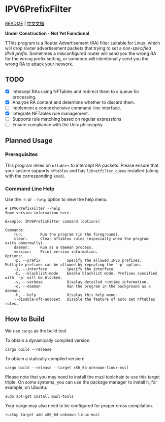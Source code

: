 # IPV6PrefixFilter
[README](README.md) | [中文文档](README_ZH.md)

**Under Construction - Not Yet Functional**

TThis program is a Router Advertisement (RA) filter suitable for Linux, which will drop router advertisement packets that trying to set a *non-specified IPv6 prefix*. Sometimes a misconfigured router will send you the wrong RA for the wrong prefix setting, or someone will intentionally send you the wrong RA to attack your network.

## TODO

- [x] Intercept RAs using NFTables and redirect them to a queue for processing.
- [x] Analyze RA content and determine whether to discard them.
- [ ] Implement a comprehensive command-line interface.
- [x] Integrate NFTables rule management.
- [ ] Supports rule matching based on regular expressions
- [ ] Ensure compliance with the Unix philosophy.

## Planned Usage

### Prerequisites

This program relies on `nftables` to intercept RA packets. Please ensure that your system supports `nftables` and has `libnetfilter_queue` installed (along with the corresponding `kmod`).

### Command Line Help
Use the `-h` or `--help` option to view the help menu.

```
# IPV6PrefixFilter --help
Some version information here.

Example: IPV6PrefixFilter command [options]

Commands:
    run:        Run the program (in the foreground).
    clear:      Clear nftables rules (especially when the program exits abnormally).
    daemon:     Run as a daemon process.
    version:    Print version information.
Options:
    -p, --prefix            Specify the allowed IPv6 prefixes. Multiple prefixes can be allowed by repeating the `-p` option.
    -i, --interface         Specify the interface.
    -b, --blacklist-mode    Enable blacklist mode. Prefixes specified with `-p` will be blocked.
    -v, --verbose           Display detailed runtime information.
    -d, --daemon            Run the program in the background as a daemon.
    -h, --help              Display this help menu.
    --disable-nft-autoset   Disable the feature of auto set nftables rules.
```
## How to Build

We use `cargo` as the build tool.

To obtain a dynamically compiled version:

```shell
cargo build --release
```

To obtain a statically compiled version:

```shell
cargo build --release --target x86_64-unknown-linux-musl
```

Please note that you may need to install the musl toolchain to use this target triple. On some systems, you can use the package manager to install it, for example, on Ubuntu:

```shell
sudo apt-get install musl-tools
```
Your cargo may also need to be configured for proper cross compilation.

```shell
rustup target add x86_64-unknown-linux-musl
```